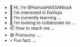 - 👋 Hi, I’m @HamzaHASSANIssA
- 👀 I’m interested in DeVops 
- 🌱 I’m currently learning ...
- 💞️ I’m looking to collaborate on ...
- 📫 How to reach me ...
- 😄 Pronouns: ...
- ⚡ Fun fact: ...

<!---
HamzaHASSANIssA/HamzaHASSANIssA is a ✨ special ✨ repository because its `README.md` (this file) appears on your GitHub profile.
You can click the Preview link to take a look at your changes.
--->
